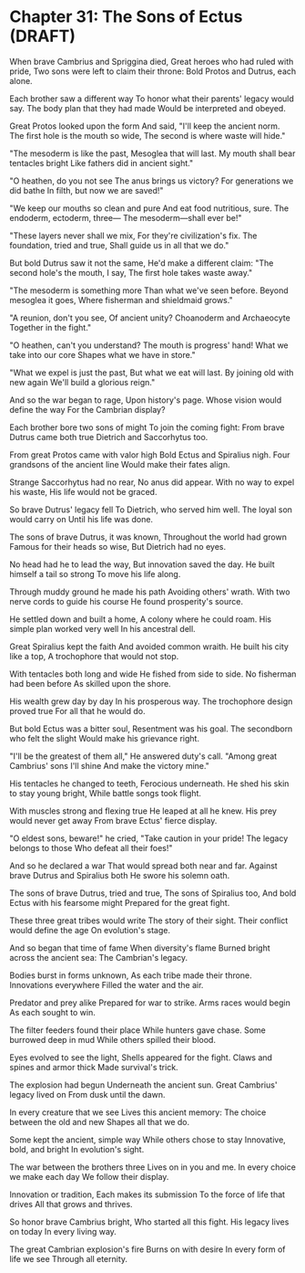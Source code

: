 # Chapter 31: The Sons of Ectus (DRAFT)

When brave Cambrius and Spriggina died,
Great heroes who had ruled with pride,
Two sons were left to claim their throne:
Bold Protos and Dutrus, each alone.

Each brother saw a different way
To honor what their parents' legacy would say.
The body plan that they had made
Would be interpreted and obeyed.

Great Protos looked upon the form
And said, "I'll keep the ancient norm.
The first hole is the mouth so wide,
The second is where waste will hide."

"The mesoderm is like the past,
Mesoglea that will last.
My mouth shall bear tentacles bright
Like fathers did in ancient sight."

"O heathen, do you not see
The anus brings us victory?
For generations we did bathe
In filth, but now we are saved!"

"We keep our mouths so clean and pure
And eat food nutritious, sure.
The endoderm, ectoderm, three—
The mesoderm—shall ever be!"

"These layers never shall we mix,
For they're civilization's fix.
The foundation, tried and true,
Shall guide us in all that we do."

But bold Dutrus saw it not the same,
He'd make a different claim:
"The second hole's the mouth, I say,
The first hole takes waste away."

"The mesoderm is something more
Than what we've seen before.
Beyond mesoglea it goes,
Where fisherman and shieldmaid grows."

"A reunion, don't you see,
Of ancient unity?
Choanoderm and Archaeocyte
Together in the fight."

"O heathen, can't you understand?
The mouth is progress' hand!
What we take into our core
Shapes what we have in store."

"What we expel is just the past,
But what we eat will last.
By joining old with new again
We'll build a glorious reign."

And so the war began to rage,
Upon history's page.
Whose vision would define the way
For the Cambrian display?

Each brother bore two sons of might
To join the coming fight:
From brave Dutrus came both true
Dietrich and Saccorhytus too.

From great Protos came with valor high
Bold Ectus and Spiralius nigh.
Four grandsons of the ancient line
Would make their fates align.

Strange Saccorhytus had no rear,
No anus did appear.
With no way to expel his waste,
His life would not be graced.

So brave Dutrus' legacy fell
To Dietrich, who served him well.
The loyal son would carry on
Until his life was done.

The sons of brave Dutrus, it was known,
Throughout the world had grown
Famous for their heads so wise,
But Dietrich had no eyes.

No head had he to lead the way,
But innovation saved the day.
He built himself a tail so strong
To move his life along.

Through muddy ground he made his path
Avoiding others' wrath.
With two nerve cords to guide his course
He found prosperity's source.

He settled down and built a home,
A colony where he could roam.
His simple plan worked very well
In his ancestral dell.

Great Spiralius kept the faith
And avoided common wraith.
He built his city like a top,
A trochophore that would not stop.

With tentacles both long and wide
He fished from side to side.
No fisherman had been before
As skilled upon the shore.

His wealth grew day by day
In his prosperous way.
The trochophore design proved true
For all that he would do.

But bold Ectus was a bitter soul,
Resentment was his goal.
The secondborn who felt the slight
Would make his grievance right.

"I'll be the greatest of them all,"
He answered duty's call.
"Among great Cambrius' sons I'll shine
And make the victory mine."

His tentacles he changed to teeth,
Ferocious underneath.
He shed his skin to stay young bright,
While battle songs took flight.

With muscles strong and flexing true
He leaped at all he knew.
His prey would never get away
From brave Ectus' fierce display.

"O eldest sons, beware!" he cried,
"Take caution in your pride!
The legacy belongs to those
Who defeat all their foes!"

And so he declared a war
That would spread both near and far.
Against brave Dutrus and Spiralius both
He swore his solemn oath.

The sons of brave Dutrus, tried and true,
The sons of Spiralius too,
And bold Ectus with his fearsome might
Prepared for the great fight.

These three great tribes would write
The story of their sight.
Their conflict would define the age
On evolution's stage.

And so began that time of fame
When diversity's flame
Burned bright across the ancient sea:
The Cambrian's legacy.

Bodies burst in forms unknown,
As each tribe made their throne.
Innovations everywhere
Filled the water and the air.

Predator and prey alike
Prepared for war to strike.
Arms races would begin
As each sought to win.

The filter feeders found their place
While hunters gave chase.
Some burrowed deep in mud
While others spilled their blood.

Eyes evolved to see the light,
Shells appeared for the fight.
Claws and spines and armor thick
Made survival's trick.

The explosion had begun
Underneath the ancient sun.
Great Cambrius' legacy lived on
From dusk until the dawn.

In every creature that we see
Lives this ancient memory:
The choice between the old and new
Shapes all that we do.

Some kept the ancient, simple way
While others chose to stay
Innovative, bold, and bright
In evolution's sight.

The war between the brothers three
Lives on in you and me.
In every choice we make each day
We follow their display.

Innovation or tradition,
Each makes its submission
To the force of life that drives
All that grows and thrives.

So honor brave Cambrius bright,
Who started all this fight.
His legacy lives on today
In every living way.

The great Cambrian explosion's fire
Burns on with desire
In every form of life we see
Through all eternity.